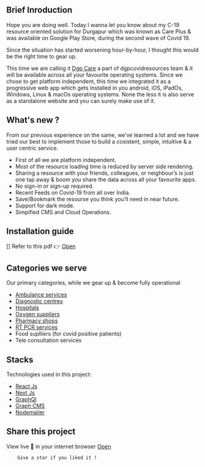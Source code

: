 ## Brief Inroduction

Hope you are doing well. Today I wanna let you know about my C-19 resource oriented solution for Durgapur which was known as Care Plus & was available on Google Play Store, during the second wave of Covid 19.

Since the situation has started worsening hour-by-hour, I thought this would be the right time to gear up.

This time we are calling it [Dgp Care](https://dgpcare.vercel.app) a part of dgpcovidresources team & it will be available across all your favourite operating systems. Since we chose to get platform independent, this time we integrated it as a progressive web app which gets installed in you android, iOS, iPadOs, Windows, Linux & macOs operating systems. None the less it is also serve as a standalone website and you can surely make use of it.

## What's new ?

From our previous experience on the same, we’ve learned a lot and we have tried our best to implement those to build a cosistent, simple, intuitive & a user centric service.

- First of all we are platform independent.
- Most of the resource loading time is reduced by server side rendering.
- Sharing a resource with your friends, colleagues, or neighbour’s is just one tap away & boom you share the data across all your favourite apps.
- No sign-in or sign-up required.
- Recent Feeds on Covid-19 from all over India.
- Save/Bookmark the resourse you think you’ll need in near future.
- Support for dark mode.
- Simpified CMS and Cloud Operations.

## Installation guide

[] Refer to this pdf 👉 [Open](https://drive.google.com/file/d/1-R9r2qo-LryrS-ce7bjqclEBnyEpXfvx/view?usp=sharing)

## Categories we serve

Our primary categories, while we gear up & become fully operational

- [Ambulance services](https://dgpcare.vercel.app/category/ambulance-services)
- [Diagnostic centres](https://dgpcare.vercel.app/category/diagnostic-centres)
- [Hospitals](https://dgpcare.vercel.app/category/hospitals)
- [Oxygen suppliers](https://dgpcare.vercel.app/category/oxygen-suppliers)
- [Pharmacy shops](https://dgpcare.vercel.app/category/pharmacy-shops)
- [RT PCR services](https://dgpcare.vercel.app/category/rtpcr-services)
- Food suplliers (for covid positive patients)
- Tele consultation services

## Stacks

Technologies used in this project:

- [React Js](https://reactjs.org)
- [Next Js](https://nextjs.org)
- [GraphQl](https://graphql.org)
- [Graph CMS](https://graphcms.com)
- [Nodemailer](https://www.npmjs.com/package/nodemailer)

## Share this project

View live 💚 in your internet browser [Open](https://dgpcare.vercel.app)

```bash
    Give a star if you liked it !
```
